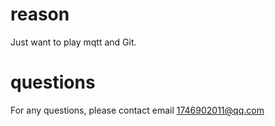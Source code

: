 # reason
Just want to play mqtt and Git.

# questions
For any questions, please contact email 1746902011@qq.com
